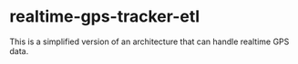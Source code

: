 # realtime-gps-tracker-etl
This is a simplified version of an architecture that can handle realtime GPS data.
